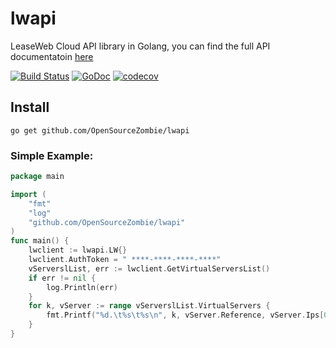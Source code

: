 # lwapi
LeaseWeb Cloud API library in Golang, you can find the full API documentatoin [here](http://developer.leaseweb.com/cloudapi-docs/?shell#get-the-datatraffic-metrics)


[![Build Status](https://travis-ci.org/OpenSourceZombie/lwapi.svg?branch=master)](https://travis-ci.org/OpenSourceZombie/lwapi) [![GoDoc](https://godoc.org/github.com/OpenSourceZombie/lwapi?status.svg)](https://godoc.org/github.com/OpenSourceZombie/lwapi)   [![codecov](https://codecov.io/gh/OpenSourceZombie/lwapi/branch/master/graph/badge.svg)](https://codecov.io/gh/OpenSourceZombie/lwapi)

## Install
    go get github.com/OpenSourceZombie/lwapi

### Simple Example:
```go
package main

import (
	"fmt"
	"log"
	"github.com/OpenSourceZombie/lwapi"
)
func main() {
	lwclient := lwapi.LW{}
	lwclient.AuthToken = " ****-****-****-****"
	vServerslList, err := lwclient.GetVirtualServersList()
	if err != nil {
		log.Println(err)
	}
	for k, vServer := range vServerslList.VirtualServers {
		fmt.Printf("%d.\t%s\t%s\n", k, vServer.Reference, vServer.Ips[0].IP)
	}
}
```